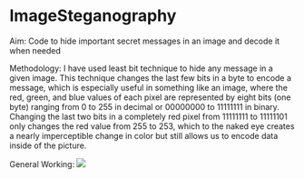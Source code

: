 # ImageSteganography
Aim: Code to hide important secret messages in an image and decode it when needed

Methodology: I have used least bit technique to hide any message in a given image. This technique changes the last few bits in a byte to encode a message, which is especially useful in something like an image, where the red, green, and blue values of each pixel are represented by eight bits (one byte) ranging from 0 to 255 in decimal or 00000000 to 11111111 in binary.
Changing the last two bits in a completely red pixel from 11111111 to 11111101 only changes the red value from 255 to 253, which to the naked eye creates a nearly imperceptible change in color but still allows us to encode data inside of the picture.

General Working: 
![](image.png)
























